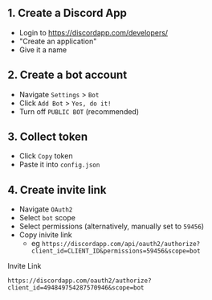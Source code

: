 

## 1. Create a Discord App

* Login to https://discordapp.com/developers/
* "Create an application"
* Give it a name

## 2. Create a bot account

* Navigate `Settings` > `Bot`
* Click `Add Bot` > `Yes, do it!`
* Turn off `PUBLIC BOT` (recommended)

## 3. Collect token

* Click `Copy` token
* Paste it into `config.json`

## 4. Create invite link

* Navigate `OAuth2`
* Select `bot` scope
* Select permissions (alternatively, manually set to `59456`)
* Copy inivite link
  * eg `https://discordapp.com/api/oauth2/authorize?client_id=CLIENT_ID&permissions=59456&scope=bot`



Invite Link

```
https://discordapp.com/oauth2/authorize?client_id=494849754287570946&scope=bot
```